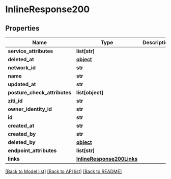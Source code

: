 # InlineResponse200

## Properties
Name | Type | Description | Notes
------------ | ------------- | ------------- | -------------
**service_attributes** | **list[str]** |  | 
**deleted_at** | [**object**](.md) |  | 
**network_id** | **str** |  | 
**name** | **str** |  | 
**updated_at** | **str** |  | 
**posture_check_attributes** | **list[object]** |  | 
**ziti_id** | **str** |  | 
**owner_identity_id** | **str** |  | 
**id** | **str** |  | 
**created_at** | **str** |  | 
**created_by** | **str** |  | 
**deleted_by** | [**object**](.md) |  | 
**endpoint_attributes** | **list[str]** |  | 
**links** | [**InlineResponse200Links**](InlineResponse200Links.md) |  | 

[[Back to Model list]](../README.md#documentation-for-models) [[Back to API list]](../README.md#documentation-for-api-endpoints) [[Back to README]](../README.md)


